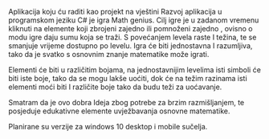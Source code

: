 Aplikacija koju ću raditi kao projekt na vještini Razvoj aplikacija u programskom jeziku C# je igra Math genius. Cilj igre je u zadanom vremenu kliknuti na elemente koji zbrojeni zajedno ili pomnoženi zajedno , ovisno o modu igre daju sumu koja se traži. S povećanjem levela raste I težina, te se smanjuje vrijeme dostupno po levelu. Igra će  biti jednostavna I razumljiva, tako da je svatko s osnovnim znanje matematike može igrati. 

Elementi će biti u različitim bojama, na jednostavnijim levelima isti simboli će biti iste boje, tako da se mogu lakše uoćiti, dok će na težim razinama isti elementi moći biti I različite boje tako da budu teži za uoćavanje. 

Smatram da je ovo dobra Ideja zbog potrebe za brzim razmišljanjem, te posjeduje edukativne elemente uvježbavanja osnovne matematike.

Planirane su verzije za windows 10 desktop i mobile sučelja.
